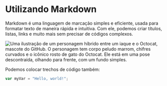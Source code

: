 # Utilizando Markdown

Markdown é uma linguagem de marcação simples e eficiente, usada para formatar texto de maneira rápida e intuitiva. Com ele, podemos criar títulos, listas, links e muito mais sem precisar de códigos complexos.


![Uma ilustração de um personagem híbrido entre um iaque e o Octocat, mascote do GitHub. O personagem tem corpo peludo marrom, chifres curvados e o icônico rosto de gato do Octocat. Ele está em uma pose descontraída, olhando para frente, com um fundo simples.](https://octodex.github.com/images/yaktocat.png)

Podemos colocar trechos de código também:

``` javascript
var myVar = "Hello, world!";
```
